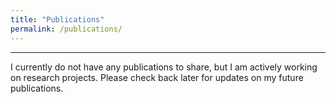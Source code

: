 ```yaml
--- 
title: "Publications"
permalink: /publications/
---
```


--------

I currently do not have any publications to share, but I am actively working on research projects. Please check back later for updates on my future publications.